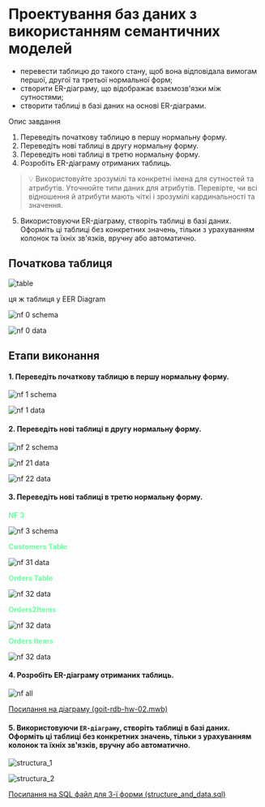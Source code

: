 # Проектування баз даних з використанням семантичних моделей

- перевести таблицю до такого стану, щоб вона відповідала вимогам першої, другої та третьої нормальної форм;
- створити ER-діаграму, що відображає взаємозв'язки між сутностями;
- створити таблиці в базі даних на основі ER-діаграми.

Опис завдання

1. Переведіть початкову таблицю в першу нормальну форму.
2. Переведіть нові таблиці в другу нормальну форму.
3. Переведіть нові таблиці в третю нормальну форму.
4. Розробіть ER-діаграму отриманих таблиць.

> 💡 Використовуйте зрозумілі та конкретні імена для сутностей та атрибутів. Уточнюйте типи даних для атрибутів.
> Перевірте, чи всі відношення й атрибути мають чіткі і зрозумілі кардинальності та значення.

5. Використовуючи ER-діаграму, створіть таблиці в базі даних. Оформіть ці таблиці без конкретних значень, тільки з урахуванням колонок та їхніх зв'язків, вручну або автоматично.

## Початкова таблиця

![table](./img/no_nf_table.png)

ця ж таблиця у EER Diagram

![nf 0 schema](./img/nf-0-schema.png)

![nf 0 data](./img/nf-0-data.png)

## Етапи виконання

#### 1. Переведіть початкову таблицю в першу нормальну форму.

![nf 1 schema](./img/nf-1-schema.png)

![nf 1 data](./img/nf-1-data.png)

#### 2. Переведіть нові таблиці в другу нормальну форму.

![nf 2 schema](./img/nf-2-schema.png)

![nf 21 data](./img/nf-21-data.png)

![nf 22 data](./img/nf-22-data.png)

#### 3. Переведіть нові таблиці в третю нормальну форму.

<span style="color:#6DFEA3">**NF 3**</span>

![nf 3 schema](./img/nf-3-schema.png)

<span style="color:#6DFEA3">**Customers Table**</span>

![nf 31 data](./img/nf-31-data.png)

<span style="color:#6DFEA3">**Orders Table**</span>

![nf 32 data](./img/nf-32-data.png)

<span style="color:#6DFEA3">**Orders2Items**</span>

![nf 32 data](./img/nf-33-data.png)

<span style="color:#6DFEA3">**Orders Items**</span>

![nf 32 data](./img/nf-34-data.png)

#### 4. Розробіть ER-діаграму отриманих таблиць.

![nf all](./img/nf-all.png)

[Посилання на діаграму (goit-rdb-hw-02.mwb)](./goit-rdb-hw-02.mwb)

#### 5. Використовуючи `ER-діаграму`, створіть таблиці в базі даних. Оформіть ці таблиці без конкретних значень, тільки з урахуванням колонок та їхніх зв'язків, вручну або автоматично.

![structura_1](./img/structura-1.png)

![structura_2](./img/structura-2.png)

[Посилання на SQL файл для 3-ї форми (structure_and_data.sql)](./structure_and_data.sql)
